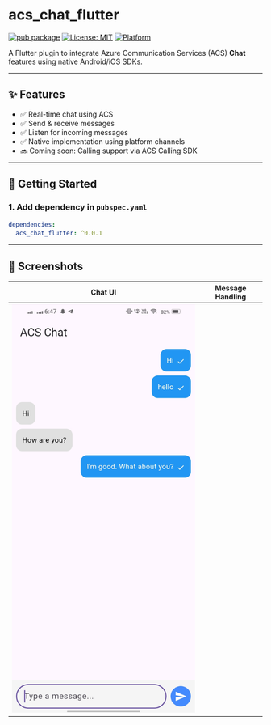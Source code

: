 # acs_chat_flutter

[![pub package](https://img.shields.io/pub/v/acs_chat.svg)](https://pub.dev/packages/acs_chat)
[![License: MIT](https://img.shields.io/badge/license-MIT-blue.svg)](LICENSE)
[![Platform](https://img.shields.io/badge/platform-flutter-blue.svg)](https://flutter.dev)

A Flutter plugin to integrate Azure Communication Services (ACS) **Chat** features using native Android/iOS SDKs.

---

## ✨ Features

- ✅ Real-time chat using ACS
- ✅ Send & receive messages
- ✅ Listen for incoming messages
- ✅ Native implementation using platform channels
- 🔜 Coming soon: Calling support via ACS Calling SDK

---

## 🚀 Getting Started

### 1. Add dependency in `pubspec.yaml`

```yaml
dependencies:
  acs_chat_flutter: ^0.0.1


```
---

## 📸 Screenshots

| Chat UI | Message Handling |
|--------|------------------|
| ![](images/real_device_ss.jpeg) | 
